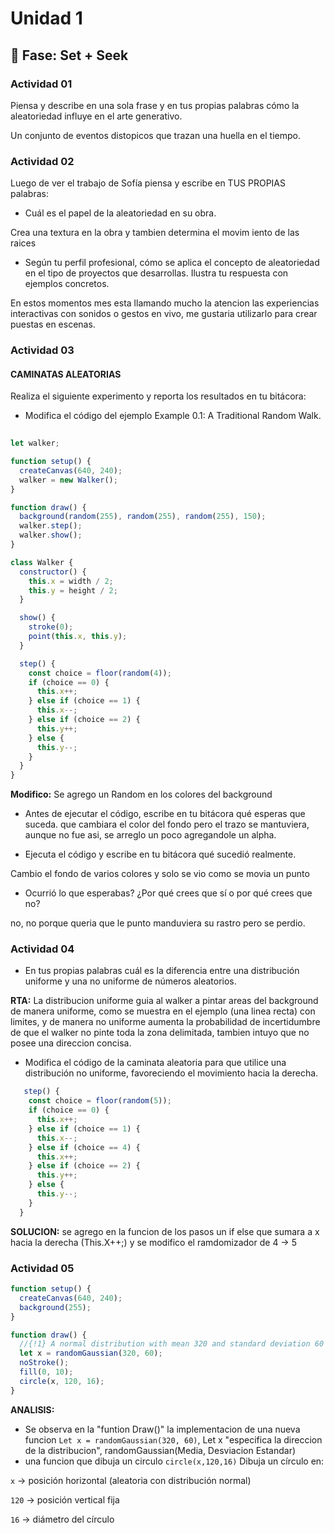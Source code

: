 # Unidad 1

## 🔎 Fase: Set + Seek

### Actividad 01

Piensa y describe en una sola frase y en tus propias palabras cómo la aleatoriedad influye en el arte generativo.

Un conjunto de eventos distopicos que trazan una huella en el tiempo.

### Actividad 02

Luego de ver el trabajo de Sofía piensa y escribe en TUS PROPIAS palabras:

- Cuál es el papel de la aleatoriedad en su obra.

Crea una textura en la obra y tambien determina el movim iento de las raices
  
- Según tu perfil profesional, cómo se aplica el concepto de aleatoriedad en el tipo de proyectos que desarrollas. Ilustra tu respuesta con ejemplos concretos.

En estos momentos mes esta llamando mucho la atencion las experiencias interactivas con sonidos o gestos en vivo, me gustaria utilizarlo para crear puestas en escenas.

### Actividad 03
#### CAMINATAS ALEATORIAS

Realiza el siguiente experimento y reporta los resultados en tu bitácora:

* Modifica el código del ejemplo Example 0.1: A Traditional Random Walk.

``` js
  
let walker;

function setup() {
  createCanvas(640, 240);
  walker = new Walker();
}

function draw() {
  background(random(255), random(255), random(255), 150);
  walker.step();
  walker.show();
}

class Walker {
  constructor() {
    this.x = width / 2;
    this.y = height / 2;
  }

  show() {
    stroke(0);
    point(this.x, this.y);
  }

  step() {
    const choice = floor(random(4));
    if (choice == 0) {
      this.x++;
    } else if (choice == 1) {
      this.x--;
    } else if (choice == 2) {
      this.y++;
    } else {
      this.y--;
    }
  }
}
```

**Modifico:** Se agrego un Random en los colores del background 
  
* Antes de ejecutar el código, escribe en tu bitácora qué esperas que suceda.
que cambiara el color del fondo pero el trazo se mantuviera, aunque no fue asi, se arreglo un poco agregandole un alpha.

* Ejecuta el código y escribe en tu bitácora qué sucedió realmente.

Cambio el fondo de varios colores y solo se vio como se movia un punto

* Ocurrió lo que esperabas? ¿Por qué crees que sí o por qué crees que no?

no, no porque queria que le punto manduviera su rastro pero se perdio.

### Actividad 04

* En tus propias palabras cuál es la diferencia entre una distribución uniforme y una no uniforme de números aleatorios.

**RTA:** La distribucion uniforme guia al walker a pintar areas del background de manera uniforme, como se muestra en el ejemplo (una linea recta) con limites, y de manera no uniforme aumenta la probabilidad de incertidumbre de que el walker no pinte toda la zona delimitada, tambien intuyo que no posee una direccion concisa.

* Modifica el código de la caminata aleatoria para que utilice una distribución no uniforme, favoreciendo el movimiento hacia la derecha.
``` js
   step() {
    const choice = floor(random(5));
    if (choice == 0) {
      this.x++;
    } else if (choice == 1) {
      this.x--;
    } else if (choice == 4) {
      this.x++;
    } else if (choice == 2) {
      this.y++;
    } else {
      this.y--;
    }
  }
```
**SOLUCION:** se agrego en la funcion de los pasos un if else que sumara a x hacia la derecha (This.X++;) y se modifico el ramdomizador de 4 -> 5

### Actividad 05
``` js
function setup() {
  createCanvas(640, 240);
  background(255);
}

function draw() {
  //{!1} A normal distribution with mean 320 and standard deviation 60
  let x = randomGaussian(320, 60);
  noStroke();
  fill(0, 10);
  circle(x, 120, 16);
}
```
**ANALISIS:** 

* Se observa en la "funtion Draw()" la implementacion de una nueva funcion `Let x = randomGaussian(320, 60)`, Let x "especifica la direccion de la distribucion", randomGaussian(Media, Desviacion Estandar)
* una funcion que dibuja un circulo `circle(x,120,16)`
  Dibuja un círculo en:

`x` → posición horizontal (aleatoria con distribución normal)

`120` → posición vertical fija

`16` → diámetro del círculo
